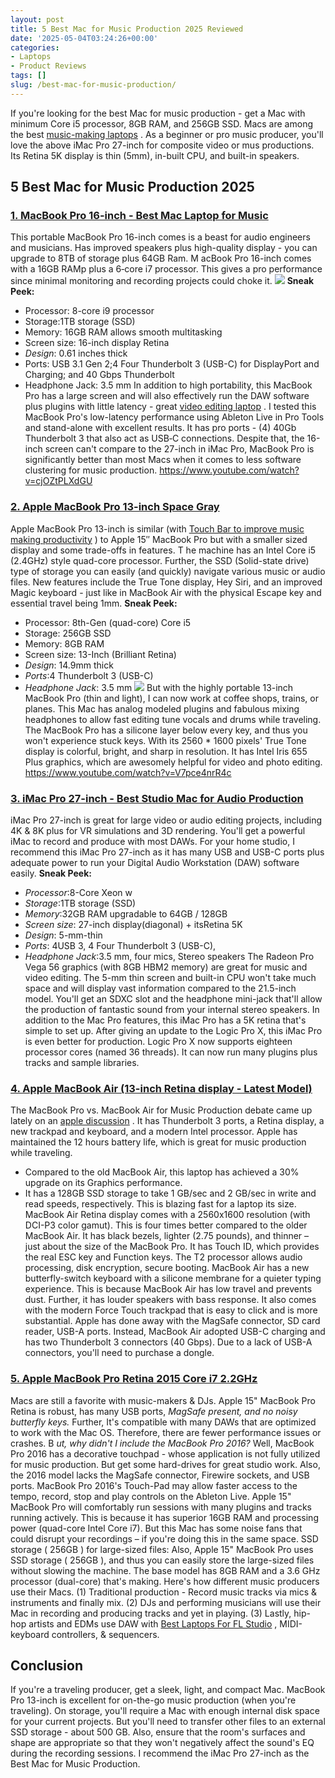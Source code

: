 ```yaml
---
layout: post
title: 5 Best Mac for Music Production 2025 Reviewed
date: '2025-05-04T03:24:26+00:00'
categories:
- Laptops
- Product Reviews
tags: []
slug: /best-mac-for-music-production/
---
```


If you're looking for the best Mac for music production - get a Mac with minimum Core i5 processor, 8GB RAM, and 256GB SSD. Macs are among the best
[music-making laptops](https://pestpolicy.com/best-laptop-for-music-production/)
.
As a beginner or pro music producer, you'll love the above iMac Pro 27-inch for composite video or mus productions. Its Retina 5K display is thin (5mm), in-built CPU, and built-in speakers.
## 5 Best Mac for Music Production 2025
### [1. MacBook Pro 16-inch - Best Mac Laptop for Music](https://www.amazon.com/dp/B081FV1Y57/?tag=p-policy-20)
This portable MacBook Pro 16-inch comes is a beast for audio engineers and musicians. Has improved speakers plus high-quality display - you can upgrade to 8TB of storage plus 64GB Ram.
M
acBook Pro 16-inch comes with a 16GB RAMp plus a 6‑core i7 processor. This gives a pro performance since minimal monitoring and recording projects could choke it.
![](/assets/img/03/Best-Mac-for-Music-Production-300x200.jpg)
**Sneak Peek:**
- Processor: 8-core i9 processor
- Storage:1TB storage (SSD)
- Memory: 16GB RAM allows smooth multitasking
- Screen size: 16-inch display Retina
- *Design*: 0.61 inches thick
- Ports: USB 3.1 Gen 2;4 Four Thunderbolt 3 (USB-C) for DisplayPort and Charging; and 40 Gbps Thunderbolt
- Headphone Jack: 3.5 mm
In addition to high portability, this MacBook Pro has a large screen and will also effectively run the DAW software plus plugins with little latency - great
[video editing laptop](https://pestpolicy.com/best-laptop-for-video-editing/)
.
I tested this MacBook Pro's low-latency performance using Ableton Live in Pro Tools and stand-alone with excellent results. It has pro ports - (4) 40Gb Thunderbolt 3 that also act as USB‑C connections.
Despite that, the 16-inch screen can't compare to the 27-inch in iMac Pro, MacBook Pro is significantly better than most Macs when it comes to less software clustering for music production.
https://www.youtube.com/watch?v=cjOZtPLXdGU
### [2. Apple MacBook Pro 13-inch Space Gray](https://www.amazon.com/dp/B07K234RCV/?tag=p-policy-20)
Apple MacBook Pro 13-inch is similar (with
[Touch Bar to improve music making productivity](https://pestpolicy.com/macbook-pro-touch-bar-increases-productivity-in-music-making/)
) to Apple 15″ MacBook Pro but with a smaller sized display and some trade-offs in features.
T
he machine has an Intel Core i5 (2.4GHz) style quad-core processor. Further, the SSD (Solid-state drive) type of storage you can easily (and quickly) navigate various music or audio files.
New features include the True Tone display, Hey Siri, and an improved Magic keyboard - just like in MacBook Air with the physical Escape key and essential travel being 1mm.
**Sneak Peek:**
- Processor: 8th-Gen (quad-core) Core i5
- Storage: 256GB SSD
- Memory: 8GB RAM
- Screen size: 13-Inch (Brilliant Retina)
- *Design*: 14.9mm thick
- *Ports*:4 Thunderbolt 3 (USB-C)
- *Headphone Jack*: 3.5 mm
![](/assets/img/e/ir)
But with the highly portable 13-inch MacBook Pro (thin and light), I can now work at coffee shops, trains, or planes. This Mac has analog modeled plugins and fabulous mixing headphones to allow fast editing tune vocals and drums while traveling.
The MacBook Pro has a silicone layer below every key, and thus you won't experience stuck keys. With its 2560 * 1600 pixels' True Tone display is colorful, bright, and sharp in resolution. It has Intel Iris 655 Plus graphics, which are awesomely helpful for video and photo editing.
https://www.youtube.com/watch?v=V7pce4nrR4c
### [3. iMac Pro 27-inch - Best Studio Mac for Audio Production](https://www.amazon.com/dp/B07895T7BW/?tag=p-policy-20)
iMac Pro 27-inch is great for large video or audio editing projects, including 4K & 8K plus for VR simulations and 3D rendering. You'll get a powerful iMac to record and produce with most DAWs.
For your home studio, I recommend this iMac Pro 27-inch as it has many USB and USB-C ports plus adequate power to run your Digital Audio Workstation (DAW) software easily.
**Sneak Peek:**
- *Processor*:8-Core Xeon w
- *Storage*:1TB storage (SSD)
- *Memory*:32GB RAM upgradable to 64GB / 128GB
- *Screen size*: 27-inch display(diagonal) + itsRetina 5K
- *Design*: 5-mm-thin
- *Ports*: 4USB 3, 4 Four Thunderbolt 3 (USB-C),
- *Headphone Jack*:3.5 mm, four mics, Stereo speakers
The Radeon Pro Vega 56 graphics (with 8GB HBM2 memory) are great for music and video editing. The
5-mm thin screen and
built-in CPU won't take much space and will display vast information compared to the 21.5-inch model.
You'll get an SDXC slot and the headphone mini-jack that'll allow the production of fantastic sound from your internal stereo speakers. In addition to the Mac Pro features, this iMac Pro has a 5K retina that's simple to set up.
After giving an update to the Logic Pro X, this iMac Pro is even better for production. Logic Pro X now supports eighteen processor cores (named 36 threads). It can now run many plugins plus tracks and sample libraries.
### [4. Apple MacBook Air (13-inch Retina display - Latest Model)](https://www.amazon.com/dp/B07K1WRY8H/?tag=p-policy-20)
The MacBook Pro vs. MacBook Air for Music Production debate came up lately on an
[apple discussion](https://discussions.apple.com/thread/5855044)
. It has Thunderbolt 3 ports, a Retina display, a new trackpad and keyboard, and a modern Intel processor. Apple has maintained the 12 hours battery life, which is great for music production while traveling.
- Compared to the old MacBook Air, this laptop has achieved a 30% upgrade on its Graphics performance.
- It has a 128GB SSD storage to take 1 GB/sec and 2 GB/sec in write and read speeds, respectively. This is blazing fast for a laptop its size.
MacBook Air Retina display comes with a 2560x1600 resolution (with DCI-P3 color gamut). This is four times better compared to the older MacBook Air. It has black bezels, lighter (2.75 pounds), and thinner – just about the size of the MacBook Pro. It has Touch ID, which provides the real ESC key and Function keys. The T2 processor allows audio processing, disk encryption, secure booting.
MacBook Air has a new butterfly-switch keyboard with a silicone membrane for a quieter typing experience. This is because MacBook Air has low travel and prevents dust. Further, it has louder speakers with bass response. It also comes with the modern Force Touch trackpad that is easy to click and is more substantial.
Apple has done away with the MagSafe connector, SD card reader, USB-A ports. Instead, MacBook Air adopted USB-C charging and has two Thunderbolt 3 connectors (40 Gbps). Due to a lack of USB-A connectors, you'll need to purchase a dongle.
### [5. Apple MacBook Pro Retina 2015 Core i7 2.2GHz](https://www.amazon.com/dp/B07J3WBHTS/?tag=p-policy-20)
Macs are still a favorite with music-makers & DJs. Apple 15" MacBook Pro Retina is robust, has many USB ports,
*MagSafe present, and no noisy butterfly keys.*
Further, It's compatible with many DAWs that are optimized to work with the Mac OS. Therefore, there are fewer performance issues or crashes.
B
*ut, why didn't I include the MacBook Pro 2016?*
Well, MacBook Pro 2016 has a decorative touchpad - whose application is not fully utilized for music production. But get some hard-drives for great studio work.
Also, the 2016 model lacks the MagSafe connector, Firewire sockets, and USB ports. MacBook Pro 2016's Touch-Pad may allow faster access to the tempo, record, stop and play controls on the Ableton Live.
Apple 15" MacBook Pro will comfortably run sessions with many plugins and tracks running actively. This is because it has superior 16GB RAM and processing power (quad-core Intel Core i7). But this Mac has some noise fans that could disrupt your recordings – if you're doing this in the same space.
SSD storage (
256GB
) for large-sized files: Also, Apple 15" MacBook Pro uses SSD storage (
256GB
), and thus you can easily store the large-sized files without slowing the machine. The base model has 8GB RAM and a 3.6 GHz processor (dual-core) that's making.
Here's how different music producers use their Macs. (1) Traditional production - Record music tracks via mics & instruments and finally mix. (2) DJs and performing musicians will use their Mac in recording and producing tracks and yet in playing. (3) Lastly, hip-hop artists and EDMs use DAW with
[Best Laptops For FL Studio](https://pestpolicy.com/best-laptops-for-fl-studio/)
, MIDI-keyboard controllers, & sequencers.
## Conclusion
If you're a traveling producer, get a sleek, light, and compact Mac. MacBook Pro 13-inch is excellent for on-the-go music production (when you're traveling).
On storage, you'll require a Mac with enough internal disk space for your current projects. But you'll need to transfer other files to an external SSD storage - about 500 GB.
Also, ensure that the room's surfaces and shape are appropriate so that they won't negatively affect the sound's EQ during the recording sessions. I recommend the iMac Pro 27-inch as the Best Mac for Music Production.
